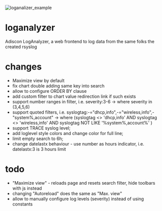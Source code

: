 ![loganalizer_example](https://user-images.githubusercontent.com/8426197/209875963-b7438f3b-9052-4e8f-9f22-05794e1e54a5.png)
# loganalyzer
Adiscon LogAnalyzer, a web frontend to log data from the same folks the created rsyslog

# changes
 - Maximize view by default
 - fix chart double adding same key into search
 - allow to configure ORDER BY clause
 - add custom filter to chart value redirection link if such exists
 - support number ranges in filter, i.e. severity:3-6 -> where severity in (3,4,5,6)
 - support quoted filters, i.e. syslogtag:-="dhcp,info",-="wireless,info",-"system%,account" ->  where (syslogtag <> 'dhcp,info' AND syslogtag <> 'wireless,info' AND syslogtag NOT LIKE '%system%,account%' )
 - support TRACE syslog level; 
 - add loglevel style colors and change color for full line; 
 - limit empty search to 6h; 
 - change datelastx behaviour - use number as hours indicator, i.e. datelastx:3 is 3 hours limit

# todo
 - "Maximize view" - reloads page and resets search filter, hide toolbars with js instead
 - changing "Autoreload" does the same as "Max. view"
 - allow to manually configure log levels (severity) instead of using constants
